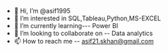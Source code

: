 - 👋 Hi, I’m @asif1995
- 👀 I’m interested in SQL,Tableau,Python,MS-EXCEL
- 🌱 I’m currently learning--- Power BI
- 💞️ I’m looking to collaborate on -- Data analytics
- 📫 How to reach me -- asif21.skhan@gmail.com

<!---
asif1995/asif1995 is a ✨ special ✨ repository because its `README.md` (this file) appears on your GitHub profile.
You can click the Preview link to take a look at your changes.
--->

